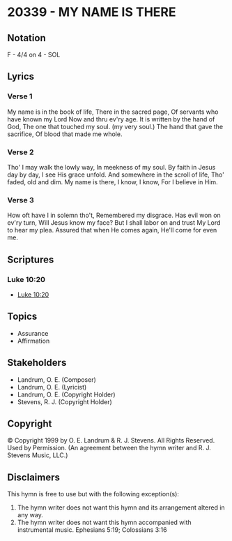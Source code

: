 # 20339 - MY NAME IS THERE

## Notation

F - 4/4 on 4 - SOL

## Lyrics

### Verse 1

My name is in the book of life, There in the sacred page, Of servants who have known my Lord Now and thru ev'ry age. It is written by the hand of God, The one that touched my soul. (my very soul.) The hand that gave the sacrifice, Of blood that made me whole.

### Verse 2

Tho' I may walk the lowly way, In meekness of my soul. By faith in Jesus day by day, I see His grace unfold. And somewhere in the scroll of life, Tho' faded, old and dim.  My name is there, I know, I know, For I believe in Him. 

### Verse 3

How oft have I in solemn tho't, Remembered my disgrace. Has evil won on ev'ry turn, Will Jesus know my face? But I shall labor on and trust My Lord to hear my plea. Assured that when He  comes again, He'll come for even me. 


## Scriptures

### Luke 10:20

- [Luke 10:20](https://www.biblegateway.com/passage/?search=Luke%2010%3A20)


## Topics

- Assurance
- Affirmation

## Stakeholders

- Landrum, O. E. (Composer)
- Landrum, O. E. (Lyricist)
- Landrum, O. E. (Copyright Holder)
- Stevens, R. J. (Copyright Holder)

## Copyright

© Copyright 1999 by O. E. Landrum & R. J. Stevens.  All Rights Reserved. Used by Permission.
(An agreement between the hymn writer and R. J. Stevens Music, LLC.)

## Disclaimers

This hymn is free to use but with the following exception(s):
1. The hymn writer does not want this hymn and its arrangement altered in any way.
2. The hymn writer does not want this hymn accompanied with instrumental music.
Ephesians 5:19; Colossians 3:16

